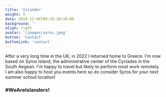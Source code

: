 ```yaml
---
title: 'Islander'
weight: 5
date: 2018-12-06T09:29:16+10:00
background: ''
align: right
avatar: '/images/syros.jpeg'
button: 'Contact'
buttonLink: 'contact'
---
```


After a very long time in the UK, in 2022 I returned home to Greece. I'm now based on Syros Island, the administrative center of the Cyclades in the South Aegean. I'm happy to travel but likely to perform most work remotely. I am also happy to host you events here so do consider Syros for your next summer school location!

### #WeAreIslanders!
